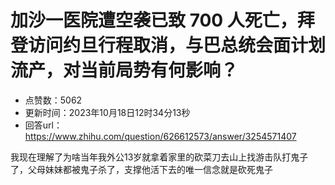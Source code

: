 # 加沙一医院遭空袭已致 700 人死亡，拜登访问约旦行程取消，与巴总统会面计划流产，对当前局势有何影响？
- 点赞数：5062
- 更新时间：2023年10月18日12时34分13秒
- 回答url：https://www.zhihu.com/question/626612573/answer/3254571407
<body>
 <p data-pid="AJm9dnZB">我现在理解了为啥当年我外公13岁就拿着家里的砍菜刀去山上找游击队打鬼子了，父母妹妹都被鬼子杀了，支撑他活下去的唯一信念就是砍死鬼子</p>
</body>